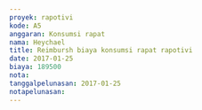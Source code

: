 ```yaml
---
proyek: rapotivi
kode: A5
anggaran: Konsumsi rapat
nama: Heychael
title: Reimbursh biaya konsumsi rapat rapotivi
date: 2017-01-25
biaya: 189500
nota:
tanggalpelunasan: 2017-01-25
notapelunasan:
---
```

